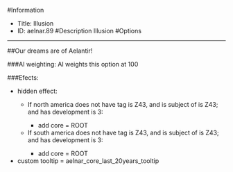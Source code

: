 #Information
 - Title: Illusion
 - ID: aelnar.89
#Description
Illusion
#Options

___
##Our dreams are of Aelantir!

###AI weighting:
AI weights this option at 100


###Efects:<ul><li>hidden effect:</li><ul><li>If north america does not have tag is Z43, and is subject of is Z43; and  has development is 3:</li><ul><li>add core = ROOT</li></ul><li>If south america does not have tag is Z43, and is subject of is Z43; and  has development is 3:</li><ul><li>add core = ROOT</li></ul></ul><li>custom tooltip = aelnar_core_last_20years_tooltip</li></ul>
